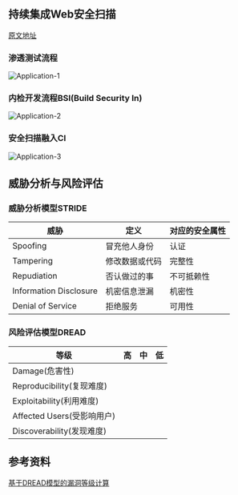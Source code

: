 ## 持续集成Web安全扫描
[原文地址](https://pan.baidu.com/s/1VRfQU4vCXSRbjnC99Fj7zQ)
### 渗透测试流程
![Application-1](https://github.com/bloodzer0/Enterprise_Security_Build--Open_Source/blob/master/Application%20Security/img/Application-1.png)

### 内检开发流程BSI(Build Security In)
![Application-2](https://github.com/bloodzer0/Enterprise_Security_Build--Open_Source/blob/master/Application%20Security/img/Application-2.png)

### 安全扫描融入CI
![Application-3](https://github.com/bloodzer0/Enterprise_Security_Build--Open_Source/blob/master/Application%20Security/img/Application-3.png)

## 威胁分析与风险评估
### 威胁分析模型STRIDE
威胁						| 定义				| 对应的安全属性
---							| ---				| ---
Spoofing					| 冒充他人身份		| 认证
Tampering					| 修改数据或代码	| 完整性
Repudiation				| 否认做过的事		| 不可抵赖性
Information Disclosure	| 机密信息泄漏		| 机密性
Denial of Service		| 拒绝服务			| 可用性


### 风险评估模型DREAD
等级							| 高	| 中	| 低
---								| ---	| ---	| ---
Damage(危害性)					| 
Reproducibility(复现难度)	|
Exploitability(利用难度)		|
Affected Users(受影响用户)	|
Discoverability(发现难度)	|

## 参考资料
[基于DREAD模型的漏洞等级计算](https://mp.weixin.qq.com/s/-gHMhj1Qdl1N5rCne61m4Q)
